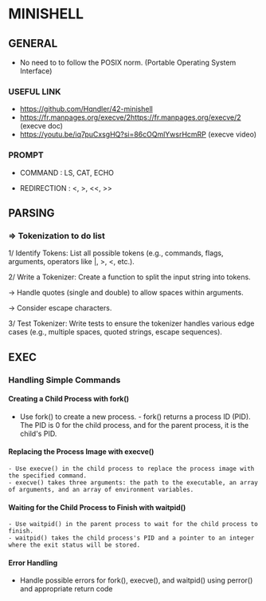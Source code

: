 # MINISHELL

## GENERAL

- No need to to follow the POSIX norm. (Portable Operating System Interface)

### USEFUL LINK

- https://github.com/Hqndler/42-minishell
-   https://fr.manpages.org/execve/2https://fr.manpages.org/execve/2 (execve doc)
- https://youtu.be/iq7puCxsgHQ?si=86cOQmlYwsrHcmRP (execve video)

### PROMPT

- COMMAND :
	LS, CAT, ECHO

- REDIRECTION :
	<, >, <<, >>

## PARSING

### => Tokenization to do list

1/ Identify Tokens: List all possible tokens (e.g., commands, flags, arguments, operators like |, >, <, etc.).

2/ Write a Tokenizer: Create a function to split the input string into tokens.

-> Handle quotes (single and double) to allow spaces within arguments.

-> Consider escape characters.

3/ Test Tokenizer: Write tests to ensure the tokenizer handles various edge cases (e.g., multiple spaces, quoted strings, escape sequences).


## EXEC

### Handling Simple Commands

#### Creating a Child Process with fork()
   - Use fork() to create a new process.
    - fork() returns a process ID (PID). The PID is 0 for the child process, and for the parent process, it is the child's PID.

#### Replacing the Process Image with execve()
    - Use execve() in the child process to replace the process image with the specified command.
    - execve() takes three arguments: the path to the executable, an array of arguments, and an array of environment variables.

#### Waiting for the Child Process to Finish with waitpid()
    - Use waitpid() in the parent process to wait for the child process to finish.
    - waitpid() takes the child process's PID and a pointer to an integer where the exit status will be stored.

#### Error Handling
   - Handle possible errors for fork(), execve(), and waitpid() using perror() and appropriate return code
